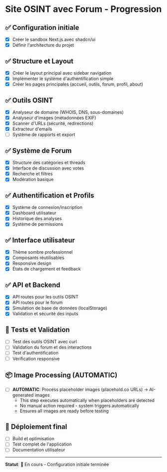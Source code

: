 # Site OSINT avec Forum - Progression

## ✅ Configuration initiale
- [x] Créer le sandbox Next.js avec shadcn/ui
- [x] Définir l'architecture du projet

## ✅ Structure et Layout
- [x] Créer le layout principal avec sidebar navigation
- [x] Implémenter le système d'authentification simple
- [x] Créer les pages principales (accueil, outils, forum, profil, about)

## ✅ Outils OSINT
- [x] Analyseur de domaine (WHOIS, DNS, sous-domaines)
- [x] Analyseur d'images (métadonnées EXIF)
- [x] Scanner d'URLs (sécurité, redirections)
- [x] Extracteur d'emails
- [ ] Système de rapports et export

## ✅ Système de Forum
- [x] Structure des catégories et threads
- [x] Interface de discussion avec votes
- [x] Recherche et filtres
- [x] Modération basique

## ✅ Authentification et Profils
- [x] Système de connexion/inscription
- [x] Dashboard utilisateur
- [x] Historique des analyses
- [x] Système de permissions

## ✅ Interface utilisateur
- [x] Thème sombre professionnel
- [x] Composants réutilisables
- [x] Responsive design
- [x] États de chargement et feedback

## ✅ API et Backend
- [x] API routes pour les outils OSINT
- [x] API routes pour le forum
- [x] Simulation de base de données (localStorage)
- [x] Validation et sécurité des inputs

## 🧪 Tests et Validation
- [ ] Test des outils OSINT avec curl
- [ ] Validation du forum et des interactions
- [ ] Test d'authentification
- [ ] Vérification responsive

## 📦 Image Processing (AUTOMATIC)
- [ ] **AUTOMATIC**: Process placeholder images (placehold.co URLs) → AI-generated images
  - This step executes automatically when placeholders are detected
  - No manual action required - system triggers automatically
  - Ensures all images are ready before testing

## 🚀 Déploiement final
- [ ] Build et optimisation
- [ ] Test complet de l'application
- [ ] Documentation utilisateur

---
**Statut**: 🚧 En cours - Configuration initiale terminée